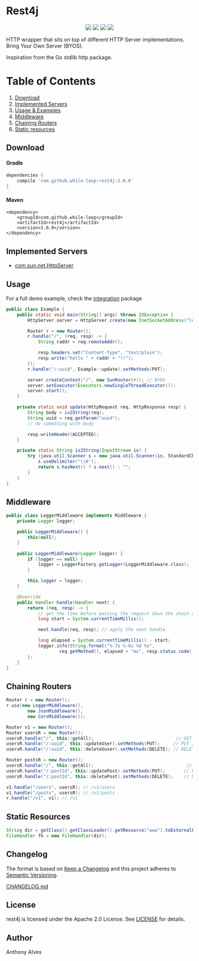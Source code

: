 Rest4j
==========

<p align="center">
  <a href="https://travis-ci.org/while-loop/rest4j"><img src="https://img.shields.io/travis/while-loop/rest4j.svg?style=flat-square"></a>
  <a href="https://mvnrepository.com/artifact/com.github.while-loop/rest4j"><img src="https://maven-badges.herokuapp.com/maven-central/com.github.while-loop/rest4j/badge.svg?style=flat-square"></a>
  <a href="https://coveralls.io/github/while-loop/rest4j"><img src="https://img.shields.io/coveralls/while-loop/rest4j.svg?style=flat-square"></a>
  <a href="LICENSE"><img src="https://img.shields.io/badge/license-Apache 2.0-blue.svg?style=flat-square"></a>
</p>

HTTP wrapper that sits on top of different HTTP Server implementations.
Bring Your Own Server (BYOS).

Inspiration from the Go stdlib http package.

# Table of Contents
1. [Download](#download)
2. [Implemented Servers](#implemented-servers)
3. [Usage & Examples](#usage)
4. [Middleware](#middleware)
5. [Chaining Routers](#chaining-routers)
6. [Static resources](#static-resources)

Download
--------

#### Gradle
```gradle
dependencies {
    compile 'com.github.while-loop:rest4j:1.0.0'
}
```

#### Maven
```maven
<dependency>
    <groupId>com.github.while-loop</groupId>
    <artifactId>rest4j</artifactId>
    <version>1.0.0</version>
</dependency>
```

Implemented Servers
-------------------

- [com.sun.net.HttpServer](https://docs.oracle.com/javase/8/docs/jre/api/net/httpserver/spec/com/sun/net/httpserver/HttpServer.html)

Usage
-----

For a full demo example, check the [integration](src/test/java/com/github/whileloop/rest4j/integration) package

```java
public class Example {
    public static void main(String[] args) throws IOException {
        HttpServer server = HttpServer.create(new InetSocketAddress("localhost", 8080), 0);

        Router r = new Router();
        r.handle("/", (req, resp) -> {
            String raddr = req.remoteAddr();

            resp.headers.set("Content-Type", "text/plain");
            resp.write("hello " + raddr + "!!");
        });
        r.handle("/:uuid", Example::update).setMethods(PUT);

        server.createContext("/", new SunRouter(r)); // BYOS
        server.setExecutor(Executors.newSingleThreadExecutor());
        server.start();
    }

    private static void update(HttpRequest req, HttpResponse resp) {
        String body = is2String(req);
        String uuid = req.getParam("uuid");
        // do something with body

        resp.writeHeader(ACCEPTED);
    }

    private static String is2String(InputStream is) {
        try (java.util.Scanner s = new java.util.Scanner(is, StandardCharsets.UTF_8.name())) {
            s.useDelimiter("\\A");
            return s.hasNext() ? s.next() : "";
        }
    }
}
```

Middleware
----------

```java
public class LoggerMiddleware implements Middleware {
    private Logger logger;

    public LoggerMiddleware() {
        this(null);
    }

    public LoggerMiddleware(Logger logger) {
        if (logger == null) {
            logger = LoggerFactory.getLogger(LoggerMiddleware.class);
        }

        this.logger = logger;
    }

    @Override
    public Handler handle(Handler next) {
        return (req, resp) -> {
            // get the time before passing the request down the chain of middleware
            long start = System.currentTimeMillis();

            next.handle(req, resp); // apply the next handle

            long elapsed = System.currentTimeMillis() - start;
            logger.info(String.format("%-7s %-6s %d %s",
                    req.getMethod(), elapsed + "ms", resp.status.code(), req.getUrl().getPath()));
        };
    }
}
```

Chaining Routers
----------------


```java
Router r = new Router();
r.use(new LoggerMiddleware(),
        new JsonMiddleware(),
        new CorsMiddleware());

Router v1 = new Router();
Router usersR = new Router();
usersR.handle("/", this::getAll);                               // GET /v1/users
usersR.handle("/:uuid", this::updateUser).setMethods(PUT);     // PUT /v1/users/:uuid
usersR.handle("/:uuid", this::deleteUuser).setMethods(DELETE); // DELETE /v1/users/:uuid

Router postsR = new Router();
usersR.handle("/", this::getAll);                                   // GET /v1/posts
usersR.handle("/:postId", this::updatePost).setMethods(PUT);       // PUT /v1/posts/:uuid
usersR.handle("/:postId", this::deletePost).setMethods(DELETE);    // DELETE /v1/posts/:uuid

v1.handle("/users", usersR); // /v1/users
v1.handle("/posts", usersR); // /v1/posts
r.handle("/v1", v1); // /v1
```

Static Resources
----------------

```java
String dir = getClass().getClassLoader().getResource("www").toExternalForm();
FileHandler fh = new FileHandler(dir);
```

Changelog
---------

The format is based on [Keep a Changelog](http://keepachangelog.com/) 
and this project adheres to [Semantic Versioning](http://semver.org/).

[CHANGELOG.md](CHANGELOG.md)

License
-------
rest4j is licensed under the Apache 2.0 License.
See [LICENSE](LICENSE) for details.

Author
------

Anthony Alves

